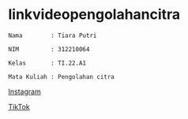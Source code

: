 # linkvideopengolahancitra

```
Nama        : Tiara Putri

NIM         : 312210064

Kelas       : TI.22.A1

Mata Kuliah : Pengolahan citra
```

[Instagram](https://www.instagram.com/reel/C4aTDF2g3T9/?utm_source=ig_web_copy_link&igsh=MzRlODBiNWFlZA==)


[TikTok](https://www.tiktok.com/@racunshopee0063/video/7345424093358918919)

